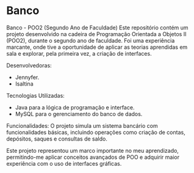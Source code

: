 # Banco
Banco - POO2 (Segundo Ano de Faculdade)
Este repositório contém um projeto desenvolvido na cadeira de Programação Orientada a Objetos II (POO2), durante o segundo ano de faculdade. Foi uma experiência marcante, onde tive a oportunidade de aplicar as teorias aprendidas em sala e explorar, pela primeira vez, a criação de interfaces.

Desenvolvedoras:
- Jennyfer.
- Isaltina
  
Tecnologias Utilizadas:
- Java para a lógica de programação e interface.
- MySQL para o gerenciamento do banco de dados.
  
Funcionalidades:
O projeto simula um sistema bancário com funcionalidades básicas, incluindo operações como criação de contas, depósitos, saques e consultas de saldo.

Este projeto representou um marco importante no meu aprendizado, permitindo-me aplicar conceitos avançados de POO e adquirir maior experiência com o uso de interfaces gráficas.

